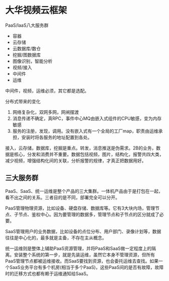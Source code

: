大华视频云框架
==
PaaS/IaaS八大服务群

* 容器
* 云存储
* 云数据库/数仓
* 挖掘/图数据库
* 图像识别，智能分析
* 视频/接入
* 中间件
* 运维

中间件，视频，运维必须，其它都是选配。

分布式带来的变化

1. 网络复杂化，双网多网，网闸摆渡
2. 消息传递不确定，真RPC，事件中心MQ由嵌入式组件的CPU敏感，变为内存敏感
3. 服务的注册，发现，调用。没有嵌入式有一个全局的工厂map，职责由运维承担，安装时将各服务的地址配置到各处。

接入，云存储，数据库，挖掘是重点。转发，消息推送是伪需求。2B的业务，数据是核心，分发和消费并不重要。数据包括视频，图片，结构化，报警共四大类，减少视频，增强结构化间的关联，分析报警的规律，才真正把数据用好。

三大服务群
---
PaaS、SaaS、统一运维是整个产品的三大集群。一体机产品由于是打包在一起，看不出之间的关系。三者目的是不同，部署完全可以分开。

PaaS管理物理资源，比如设备、硬盘存储、数据库等。它有3大块内场，管理节点、子节点、鉴权中心。因为要管理的数据多，管理节点和子节点的区分就成了必要。

SaaS管理用户的业务数据，比如设备的点位分布、用户部门、录像计划等，数据往往是中心化的，最多就是主备，不存在主从概念。

统一运维则是整体上辅助PaaS资源管理，并将PaaS和SaaS做一定程度上的隔离。安装整个系统的第一步，就是先装运维，虽然它本身不管理资源，但所有PaaS管理节点都被运维接收。而SaaS要找到资源，也会委托运维去查找。如果一个SaaS业务平台有多个机房(相当于多个PaaS)，这些PaaS间的是否有故障，故障时的迁移方式也都有赖于运维通知给SaaS。